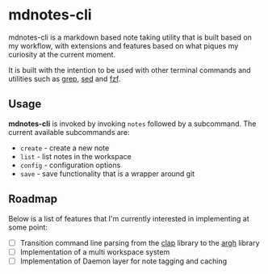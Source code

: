 # mdnotes-cli

mdnotes-cli is a markdown based note taking utility that is built based on my workflow, with extensions and features based on what piques my curiosity at the current moment.

It is built with the intention to be used with other terminal commands and utilities such as [grep](https://www.gnu.org/savannah-checkouts/gnu/grep/manual/grep.html), [sed](https://www.gnu.org/software/sed/manual/sed.html) and [fzf](https://github.com/junegunn/fzf).

## Usage
**mdnotes-cli** is invoked by invoking `notes` followed by a subcommand. The current available subcommands are:
*  `create` - create a new note
*  `list` - list notes in the workspace
*  `config` - configuration options
*  `save` - save functionality that is a wrapper around git

## Roadmap
Below is a list of features that I'm currently interested in implementing at some point:
* [ ] Transition command line parsing from the [clap](https://github.com/clap-rs/clap) library to the [argh](https://github.com/google/argh) library
* [ ] Implementation of a multi workspace system
* [ ] Implementation of Daemon layer for note tagging and caching
